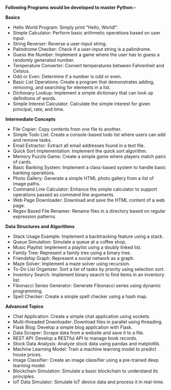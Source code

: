 **Following Programs would be developed to master Python:-**

**Basics**
- Hello World Program: Simply print "Hello, World!".
- Simple Calculator: Perform basic arithmetic operations based on user input.
- String Reverser: Reverse a user-input string.
- Palindrome Checker: Check if a user-input string is a palindrome.
- Guess the Number: Implement a game where the user has to guess a randomly generated number.
- Temperature Converter: Convert temperatures between Fahrenheit and Celsius.
- Odd or Even: Determine if a number is odd or even.
- Basic List Operations: Create a program that demonstrates adding, removing, and searching for elements in a list.
- Dictionary Lookup: Implement a simple dictionary that can look up definitions of words.
- Simple Interest Calculator: Calculate the simple interest for given principal, rate, and time.

**Intermediate Concepts**
- File Copier: Copy contents from one file to another.
- Simple Todo List: Create a console-based todo list where users can add and remove tasks.
- Email Extractor: Extract all email addresses found in a text file.
- Quick Sort Implementation: Implement the quick sort algorithm.
- Memory Puzzle Game: Create a simple game where players match pairs of cards.
- Basic Banking System: Implement a class-based system to handle basic banking operations.
- Photo Gallery: Generate a simple HTML photo gallery from a list of image paths.
- Command Line Calculator: Enhance the simple calculator to support operations passed as command line arguments.
- Web Page Downloader: Download and save the HTML content of a web page.
- Regex Based File Renamer: Rename files in a directory based on regular expression patterns.

**Data Structures and Algorithms**
- Stack Usage Example: Implement a backtracking feature using a stack.
- Queue Simulation: Simulate a queue at a coffee shop.
- Music Playlist: Implement a playlist using a doubly linked list.
- Family Tree: Represent a family tree using a binary tree.
- Friendship Graph: Represent a social network as a graph.
- Maze Solver: Implement a maze solver using recursion.
- To-Do List Organizer: Sort a list of tasks by priority using selection sort.
- Inventory Search: Implement binary search to find items in an inventory list.
- Fibonacci Series Generator: Generate Fibonacci series using dynamic programming.
- Spell Checker: Create a simple spell checker using a hash map.

**Advanced Topics**
- Chat Application: Create a simple chat application using sockets.
- Multi-threaded Downloader: Download files in parallel using threading.
- Flask Blog: Develop a simple blog application with Flask.
- Data Scraper: Scrape data from a website and save it to a file.
- REST API: Develop a RESTful API to manage book records.
- Stock Data Analysis: Analyze stock data using pandas and matplotlib.
- Machine Learning Model: Train a machine learning model to predict house prices.
- Image Classifier: Create an image classifier using a pre-trained deep learning model.
- Blockchain Simulation: Simulate a basic blockchain to understand its principles.
- IoT Data Simulator: Simulate IoT device data and process it in real-time.
